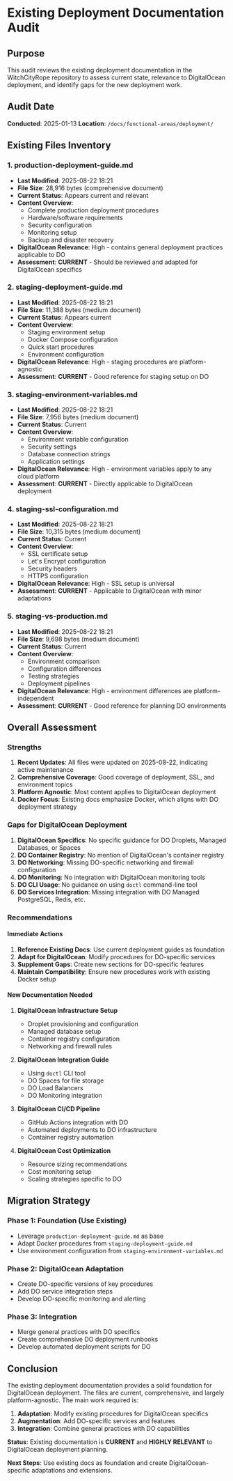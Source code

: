 # Existing Deployment Documentation Audit
<!-- Last Updated: 2025-01-13 -->
<!-- Version: 1.0 -->
<!-- Owner: Deployment Team -->
<!-- Status: Audit -->

## Purpose
This audit reviews the existing deployment documentation in the WitchCityRope repository to assess current state, relevance to DigitalOcean deployment, and identify gaps for the new deployment work.

## Audit Date
**Conducted**: 2025-01-13
**Location**: `/docs/functional-areas/deployment/`

## Existing Files Inventory

### 1. production-deployment-guide.md
- **Last Modified**: 2025-08-22 18:21
- **File Size**: 28,916 bytes (comprehensive document)
- **Current Status**: Appears current and relevant
- **Content Overview**:
  - Complete production deployment procedures
  - Hardware/software requirements
  - Security configuration
  - Monitoring setup
  - Backup and disaster recovery
- **DigitalOcean Relevance**: High - contains general deployment practices applicable to DO
- **Assessment**: **CURRENT** - Should be reviewed and adapted for DigitalOcean specifics

### 2. staging-deployment-guide.md
- **Last Modified**: 2025-08-22 18:21
- **File Size**: 11,388 bytes (medium document)
- **Current Status**: Appears current
- **Content Overview**:
  - Staging environment setup
  - Docker Compose configuration
  - Quick start procedures
  - Environment configuration
- **DigitalOcean Relevance**: High - staging procedures are platform-agnostic
- **Assessment**: **CURRENT** - Good reference for staging setup on DO

### 3. staging-environment-variables.md
- **Last Modified**: 2025-08-22 18:21
- **File Size**: 7,956 bytes (medium document)
- **Current Status**: Current
- **Content Overview**:
  - Environment variable configuration
  - Security settings
  - Database connection strings
  - Application settings
- **DigitalOcean Relevance**: High - environment variables apply to any cloud platform
- **Assessment**: **CURRENT** - Directly applicable to DigitalOcean deployment

### 4. staging-ssl-configuration.md
- **Last Modified**: 2025-08-22 18:21
- **File Size**: 10,315 bytes (medium document)
- **Current Status**: Current
- **Content Overview**:
  - SSL certificate setup
  - Let's Encrypt configuration
  - Security headers
  - HTTPS configuration
- **DigitalOcean Relevance**: High - SSL setup is universal
- **Assessment**: **CURRENT** - Applicable to DigitalOcean with minor adaptations

### 5. staging-vs-production.md
- **Last Modified**: 2025-08-22 18:21
- **File Size**: 9,698 bytes (medium document)
- **Current Status**: Current
- **Content Overview**:
  - Environment comparison
  - Configuration differences
  - Testing strategies
  - Deployment pipelines
- **DigitalOcean Relevance**: High - environment differences are platform-independent
- **Assessment**: **CURRENT** - Good reference for planning DO environments

## Overall Assessment

### Strengths
1. **Recent Updates**: All files were updated on 2025-08-22, indicating active maintenance
2. **Comprehensive Coverage**: Good coverage of deployment, SSL, and environment topics
3. **Platform Agnostic**: Most content applies to DigitalOcean deployment
4. **Docker Focus**: Existing docs emphasize Docker, which aligns with DO deployment strategy

### Gaps for DigitalOcean Deployment
1. **DigitalOcean Specifics**: No specific guidance for DO Droplets, Managed Databases, or Spaces
2. **DO Container Registry**: No mention of DigitalOcean's container registry
3. **DO Networking**: Missing DO-specific networking and firewall configuration
4. **DO Monitoring**: No integration with DigitalOcean monitoring tools
5. **DO CLI Usage**: No guidance on using `doctl` command-line tool
6. **DO Services Integration**: Missing integration with DO Managed PostgreSQL, Redis, etc.

### Recommendations

#### Immediate Actions
1. **Reference Existing Docs**: Use current deployment guides as foundation
2. **Adapt for DigitalOcean**: Modify procedures for DO-specific services
3. **Supplement Gaps**: Create new sections for DO-specific features
4. **Maintain Compatibility**: Ensure new procedures work with existing Docker setup

#### New Documentation Needed
1. **DigitalOcean Infrastructure Setup**
   - Droplet provisioning and configuration
   - Managed database setup
   - Container registry configuration
   - Networking and firewall rules

2. **DigitalOcean Integration Guide**
   - Using `doctl` CLI tool
   - DO Spaces for file storage
   - DO Load Balancers
   - DO Monitoring integration

3. **DigitalOcean CI/CD Pipeline**
   - GitHub Actions integration with DO
   - Automated deployments to DO infrastructure
   - Container registry automation

4. **DigitalOcean Cost Optimization**
   - Resource sizing recommendations
   - Cost monitoring setup
   - Scaling strategies specific to DO

## Migration Strategy

### Phase 1: Foundation (Use Existing)
- Leverage `production-deployment-guide.md` as base
- Adapt Docker procedures from `staging-deployment-guide.md`
- Use environment configuration from `staging-environment-variables.md`

### Phase 2: DigitalOcean Adaptation
- Create DO-specific versions of key procedures
- Add DO service integration steps
- Develop DO-specific monitoring and alerting

### Phase 3: Integration
- Merge general practices with DO specifics
- Create comprehensive DO deployment runbooks
- Develop automated deployment scripts for DO

## Conclusion

The existing deployment documentation provides a solid foundation for DigitalOcean deployment. The files are current, comprehensive, and largely platform-agnostic. The main work required is:

1. **Adaptation**: Modify existing procedures for DigitalOcean specifics
2. **Augmentation**: Add DO-specific services and features
3. **Integration**: Combine general practices with DO capabilities

**Status**: Existing documentation is **CURRENT** and **HIGHLY RELEVANT** to DigitalOcean deployment planning.

**Next Steps**: Use existing docs as foundation and create DigitalOcean-specific adaptations and extensions.